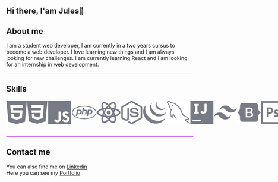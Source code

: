 ## Hi there, I'am Jules👋

## About me
I am a student web developer, I am currently in a two years cursus to become a web developer. I love learning new things and I am always looking for new challenges. I am currently learning React and I am looking for an internship in web development.

<div style="border-bottom: 1px solid #ac1de4; width: 100%;"></div>

## Skills
<div style="display: flex; justify-content: space-around; align-items: center;">
    <img src="icon/fig-html5.svg" alt="HTML">
    <img src="icon/fig-css3.svg" alt="CSS">
    <img src="icon/fig-javascript.svg" alt="JavaScript">
    <img src="icon/fig-php.svg" alt="PHP">
    <img src="icon/fig-reactjs.svg" alt="Git">
    <img src="icon/fig-nodejs.svg" alt="Git">
    <img src="icon/fig-jquery2.svg" alt="Git">
    <img src="icon/fig-mysql.svg" alt="MySQL">
    <img src="icon/fig-inteliji.svg" alt="Git">
    <img src="icon/fig-tailwindscss.svg" alt="GitHub">
    <img src="icon/fig-bootstrap.svg" alt="Bootstrap">
    <img src="icon/fig-photoshop.svg" alt="Git">
    <img src="icon/fig-illustrator.svg" alt="Git">
    <img src="icon/fig-figma.svg" alt="Git">
</div>

<div style="border-bottom: 1px solid #ac1de4; width: 100%; padding-top: 30px;"></div>

## Contact me

<div style="display: flex; flex-direction: column;">
    <div>
You can also find me on <a href="https://www.linkedin.com/in/jules-jean-louis-351a32259/">Linkedin</a>
    </div>
    <div>
Here you can see my <a href="https://jules-jean-louis.students-laplateforme.io/">Portfolio</a>
    </div>
</div>
<!--
**jules-jean-louis1/jules-jean-louis1** is a ✨ _special_ ✨ repository because its `README.md` (this file) appears on your GitHub profile.

Here are some ideas to get you started:

- 🔭 I’m currently working on ...
- 🌱 I’m currently learning ...
- 👯 I’m looking to collaborate on ...
- 🤔 I’m looking for help with ...
- 💬 Ask me about ...
- 📫 How to reach me: ...
- 😄 Pronouns: ...
- ⚡ Fun fact: ...
-->
